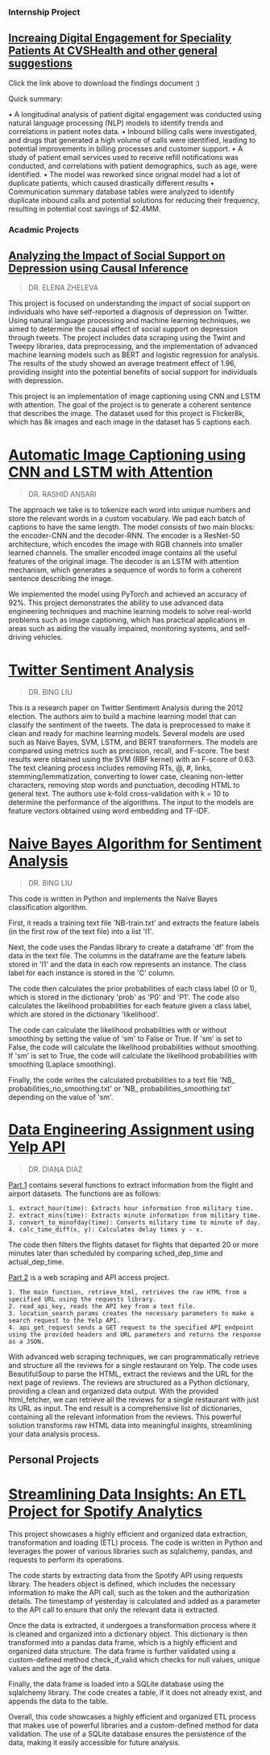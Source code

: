 ### Internship Project

## [Increaing Digital Engagement for Speciality Patients At CVSHealth and other general suggestions](https://github.com/nmehta32/Neel_Portfolio/raw/main/Digital%20Factory_%20CVS%20Specialty%20Findings%20Report%202022.docx.pdf)

Click the link above to download the findings document :)

Quick summary:

•	A longitudinal analysis of patient digital engagement was conducted using natural language processing (NLP) models to identify trends and correlations in patient notes data.
•	Inbound billing calls were investigated, and drugs that generated a high volume of calls were identified, leading to potential improvements in billing processes and customer support.
•	A study of patient email services used to receive refill notifications was conducted, and correlations with patient demographics, such as age, were identified.
•	The model was reworked since orignal model had a lot of duplicate patients, which caused drastically different results
•	Communication summary database tables were analyzed to identify duplicate inbound calls and potential solutions for reducing their frequency, resulting in potential cost savings of $2.4MM.



### Acadmic Projects

## [Analyzing the Impact of Social Support on Depression using Causal Inference](https://github.com/nmehta32/Causality-between-support-and-depression)
>DR. ELENA ZHELEVA

This project is focused on understanding the impact of social support on individuals who have self-reported a diagnosis of depression on Twitter. Using natural language processing and machine learning techniques, we aimed to determine the causal effect of social support on depression through tweets. The project includes data scraping using the Twint and Tweepy libraries, data preprocessing, and the implementation of advanced machine learning models such as BERT and logistic regression for analysis. The results of the study showed an average treatment effect of 1.96, providing insight into the potential benefits of social support for individuals with depression.

This project is an implementation of image captioning using CNN and LSTM with attention. The goal of the project is to generate a coherent sentence that describes the image. The dataset used for this project is Flicker8k, which has 8k images and each image in the dataset has 5 captions each.

# [Automatic Image Captioning using CNN and LSTM with Attention](https://github.com/nmehta32/ImageCaptioningPytorch)
>DR. RASHID ANSARI

The approach we take is to tokenize each word into unique numbers and store the relevant words in a custom vocabulary. We pad each batch of captions to have the same length. The model consists of two main blocks: the encoder-CNN and the decoder-RNN. The encoder is a ResNet-50 architecture, which encodes the image with RGB channels into smaller learned channels. The smaller encoded image contains all the useful features of the original image. The decoder is an LSTM with attention mechanism, which generates a sequence of words to form a coherent sentence describing the image.

We implemented the model using PyTorch and achieved an accuracy of 92%. This project demonstrates the ability to use advanced data engineering techniques and machine learning models to solve real-world problems such as image captioning, which has practical applications in areas such as aiding the visually impaired, monitoring systems, and self-driving vehicles.

# [Twitter Sentiment Analysis](https://github.com/nmehta32/Tweet-Sentiment-Analysis)
>DR. BING LIU

This is a research paper on Twitter Sentiment Analysis during the 2012 election. The authors aim to build a machine learning model that can classify the sentiment of the tweets. The data is preprocessed to make it clean and ready for machine learning models. Several models are used such as Naive Bayes, SVM, LSTM, and BERT transformers. The models are compared using metrics such as precision, recall, and F-score. The best results were obtained using the SVM (RBF kernel) with an F-score of 0.63. The text cleaning process includes removing RTs, @, #, links, stemming/lemmatization, converting to lower case, cleaning non-letter characters, removing stop words and punctuation, decoding HTML to general text. The authors use k-fold cross-validation with k = 10 to determine the performance of the algorithms. The input to the models are feature vectors obtained using word embedding and TF-IDF.

# [Naive Bayes Algorithm for Sentiment Analysis](https://github.com/nmehta32/NaiveBayes)
>DR. BING LIU

This code is written in Python and implements the Naive Bayes classification algorithm.

First, it reads a training text file 'NB-train.txt' and extracts the feature labels (in the first row of the text file) into a list 'l1'.

Next, the code uses the Pandas library to create a dataframe 'df' from the data in the text file. The columns in the dataframe are the feature labels stored in 'l1' and the data in each row represents an instance. The class label for each instance is stored in the 'C' column.

The code then calculates the prior probabilities of each class label (0 or 1), which is stored in the dictionary 'prob' as 'P0' and 'P1'. The code also calculates the likelihood probabilities for each feature given a class label, which are stored in the dictionary 'likelihood'.

The code can calculate the likelihood probabilities with or without smoothing by setting the value of 'sm' to False or True. If 'sm' is set to False, the code will calculate the likelihood probabilities without smoothing. If 'sm' is set to True, the code will calculate the likelihood probabilities with smoothing (Laplace smoothing).

Finally, the code writes the calculated probabilities to a text file 'NB_ probabilities_no_smoothing.txt' or 'NB_ probabilities_smoothing.txt' depending on the value of 'sm'.


# [Data Engineering Assignment using Yelp API](https://github.com/nmehta32/Data-Engineering-using-YELP-Api)
>DR. DIANA DIAZ

<u>Part 1</u> contains several functions to extract information from the flight and airport datasets. The functions are as follows:

    1. extract_hour(time): Extracts hour information from military time.
    2. extract_mins(time): Extracts minute information from military time.
    3. convert_to_minofday(time): Converts military time to minute of day.
    4. calc_time_diff(x, y): Calculates delay times y - x.

The code then filters the flights dataset for flights that departed 20 or more minutes later than scheduled by comparing sched_dep_time and actual_dep_time.

<u>Part 2</u> is a web scraping and API access project. 

    1. The main function, retrieve_html, retrieves the raw HTML from a specified URL using the requests library.
    2. read_api_key, reads the API key from a text file.
    3. location_search_params creates the necessary parameters to make a search request to the Yelp API.
    4. api_get_request sends a GET request to the specified API endpoint using the provided headers and URL parameters and returns the response as a JSON. 

With advanced web scraping techniques, we can programmatically retrieve and structure all the reviews for a single restaurant on Yelp. The code uses BeautifulSoup to parse the HTML, extract the reviews and the URL for the next page of reviews. The reviews are structured as a Python dictionary, providing a clean and organized data output. With the provided html_fetcher, we can retrieve all the reviews for a single restaurant with just its URL as input. The end result is a comprehensive list of dictionaries, containing all the relevant information from the reviews. This powerful solution transforms raw HTML data into meaningful insights, streamlining your data analysis process.

## Personal Projects

# [Streamlining Data Insights: An ETL Project for Spotify Analytics](https://github.com/nmehta32/SpotifyETL)

This project showcases a highly efficient and organized data extraction, transformation and loading (ETL) process. The code is written in Python and leverages the power of various libraries such as sqlalchemy, pandas, and requests to perform its operations.

The code starts by extracting data from the Spotify API using requests library. The headers object is defined, which includes the necessary information to make the API call, such as the token and the authorization details. The timestamp of yesterday is calculated and added as a parameter to the API call to ensure that only the relevant data is extracted.

Once the data is extracted, it undergoes a transformation process where it is cleaned and organized into a dictionary object. This dictionary is then transformed into a pandas data frame, which is a highly efficient and organized data structure. The data frame is further validated using a custom-defined method check_if_valid which checks for null values, unique values and the age of the data.

Finally, the data frame is loaded into a SQLite database using the sqlalchemy library. The code creates a table, if it does not already exist, and appends the data to the table.

Overall, this code showcases a highly efficient and organized ETL process that makes use of powerful libraries and a custom-defined method for data validation. The use of a SQLite database ensures the persistence of the data, making it easily accessible for future analysis.
